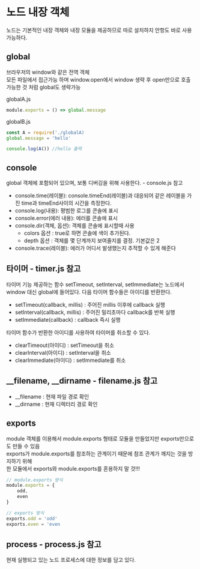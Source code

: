 # 노드 내장 객체

노드는 기본적인 내장 객체와 내장 모듈을 제공하므로 따로 설치하지 안항도 바로 사용가능하다.

## global

브라우저의 window와 같은 전역 객체  
모든 파일에서 접근가능 하며 window.open에서 window 생략 후 open만으로 호출 가능한 것 처럼 global도 생략가능

globalA.js
```js
module.exports = () => global.message
```

globalB.js
```js
const A = require('./globalA)
global.message = 'hello'

console.log(A()) //hello 출력
```

## console 

global 객체에 포함되어 있으며, 보통 디버깅을 위해 사용한다. - console.js 참고
- console.time(레이블): console.timeEnd(레이블)과 대응되어 같은 레이블을 가진 time과 timeEnd사이의 시간을 측정한다.
- console.log(내용): 평범한 로그를 콘솔에 표시
- console.error(에러 내용): 에러를 콘솔에 표시
- console.dir(객체, 옵션): 객체를 콘솔에 표시할때 사용
  - colors 옵션 : true로 하면 콘솔에 색이 추가된다. 
  - depth 옵션 : 객체를 몇 단계까지 보여줄지를 결정. 기본값은 2
- console.trace(레이블): 에러가 어디서 발생했는지 추적할 수 있게 해준다

## 타이머 - timer.js 참고
타이머 기능 제공하는 함수 setTimeout, setInterval, setImmediate는 노드에서 window 대신 global에 들어있다.
다음 타이머 함수들은 아이디를 반환한다.
- setTimeout(callback, millis) : 주어진 millis 이후에 callback 실행
- setInterval(callback, millis) : 주어진 밀리초마다 callback를 반복 실행
- setImmediate(callback) : callback 즉시 실행

타이머 함수가 반환한 아이디를 사용하여 타이머를 취소할 수 있다.
- clearTimeout(아이디) : setTimeout을 취소
- clearInterval(아이디) : setInterval을 취소
- clearImmediate(아이디) : setImmediate를 취소

## __filename, __dirname - filename.js 참고
- __filename : 현재 파일 경로 확인
- __dirname : 현재 디렉터리 경로 확인

## exports
module 객체를 이용해서 module.exports 형태로 모듈을 만들었지만 exports만으로도 만들 수 있음  
exports가 module.exports를 참조하는 관계이기 때문에 참조 관계가 깨지는 것을 방지하기 위해  
한 모듈에서 exports와 module.exports를 혼용하지 말 것!!!
```js
// module.exports 방식
module.exports = {
    odd,
    even
}

// exports 방식
exports.odd = 'odd'
exports.even = 'even
```

## process - process.js 참고
현재 실행되고 있는 노드 프로세스에 대한 정보를 담고 있다.
